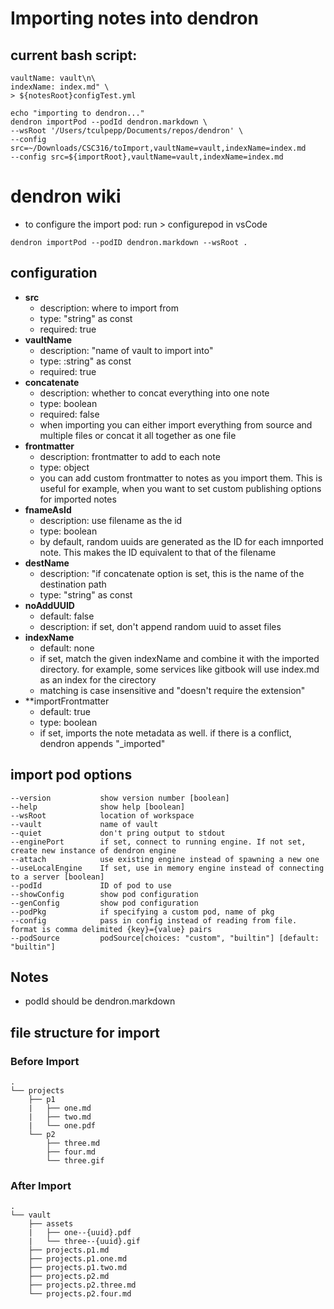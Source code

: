 # Importing notes into dendron

## current bash script:

```batch
vaultName: vault\n\
indexName: index.md" \
> ${notesRoot}configTest.yml

echo "importing to dendron..."
dendron importPod --podId dendron.markdown \
--wsRoot '/Users/tculpepp/Documents/repos/dendron' \
--config src=~/Downloads/CSC316/toImport,vaultName=vault,indexName=index.md
--config src=${importRoot},vaultName=vault,indexName=index.md
```

# dendron wiki

- to configure the import pod: run > configurepod in vsCode

```
dendron importPod --podID dendron.markdown --wsRoot .
```

## configuration

- **src**
    - description: where to import from
    - type: "string" as const
    - required: true
- **vaultName**
    - description: "name of vault to import into"
    - type: :string" as const
    - required: true
- **concatenate**
    - description: whether to concat everything into one note
    - type: boolean
    - required: false
    - when importing you can either import everything from source and multiple files or concat it all together as one file
- **frontmatter**
    - description: frontmatter to add to each note
    - type: object
    - you can add custom frontmatter to notes as you import them. This is useful for example, when you want to set custom publishing options for imported notes
- **fnameAsId**
    - description: use filename as the id
    - type: boolean
    - by default, random uuids are generated as the ID for each imnported note. This makes the ID equivalent to that of the filename
- **destName**
    - description: "if concatenate option is set, this is the name of the destination path
    - type: "string" as const
- **noAddUUID**
    - default: false
    - description: if set, don't append random uuid to asset files
- **indexName**
    - default: none
    - if set, match the given indexName and combine it with the imported directory. for example, some services like gitbook will use index.md as an index for the cirectory
    - matching is case insensitive and "doesn't require the extension"
- **importFrontmatter
    - default: true
    - type: boolean
    - if set, imports the note metadata as well. if there is a conflict, dendron appends "_imported"


## import pod options

```
--version           show version number [boolean]
--help              show help [boolean]
--wsRoot            location of workspace
--vault             name of vault
--quiet             don't pring output to stdout
--enginePort        if set, connect to running engine. If not set, create new instance of dendron engine
--attach            use existing engine instead of spawning a new one
--useLocalEngine    If set, use in memory engine instead of connecting to a server [boolean]
--podId             ID of pod to use
--showConfig        show pod configuration
--genConfig         show pod configuration
--podPkg            if specifying a custom pod, name of pkg
--config            pass in config instead of reading from file. format is comma delimited {key}={value} pairs
--podSource         podSource[choices: "custom", "builtin"] [default: "builtin"]
```
## Notes
- podId should be dendron.markdown

## file structure for import

### Before Import
```
.
└── projects
    ├── p1
    |   ├── one.md
    |   ├── two.md
    |   └── one.pdf
    └── p2
        ├── three.md
        ├── four.md
        └── three.gif
```
### After Import
```
.
└── vault
    ├── assets
    |   ├── one--{uuid}.pdf
    |   └── three--{uuid}.gif
    ├── projects.p1.md
    ├── projects.p1.one.md
    ├── projects.p1.two.md
    ├── projects.p2.md
    ├── projects.p2.three.md
    └── projects.p2.four.md
```

